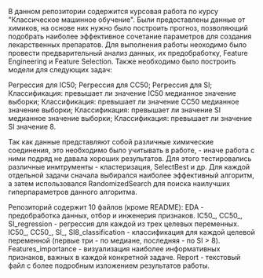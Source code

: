 В данном репозитории содержится курсовая работа по курсу "Классическое машинное обучение". Были предоставлены данные от химиков, на основе них нужно было построить прогноз, позволяющий подобрать наиболее эффективное сочетание параметров для создания лекарственных препаратов. Для выполнения работы неоходимо было провести предварительный анализ данных, их предобработку, Feature Engineering и Feature Selection. Также необходимо было построить модели для следующих задач:

Регрессия для IC50; Регрессия для CC50; Регрессия для SI; Классификация: превышает ли значение IC50 медианное значение выборки; Классификация: превышает ли значение CC50 медианное значение выборки; Классификация: превышает ли значение SI медианное значение выборки; Классификация: превышает ли значение SI значение 8.

Так как данные представляют собой различные химические соединения, это необходимо было учитывать в работе, - иначе работа с ними подряд не давала хороших результатов. Для этого тестировались различные инмтрументы - кластеризация, SelectBest и др. Для каждой отдельной задачи сначала выбирался наиболее эффективный алгоритм, а затем использовался RandomizedSearch для поиска наилучших гиперпараметров данного алгоритма.

Репозиторий содержит 10 файлов (кроме README): EDA - предобработка данных, отбор и инженерия признаков. IC50_, CC50_, SI_regression - регрессия для каждой из трех целевых переменных. IC50_, CC50_, SI_, SI8_classification - классификация для каждой целевой переменной (первые три - по медиане, последняя - по SI > 8). Features_importance - визуализация наиболее информативных признаков, важных в каждой конкретной задаче. Report - текстовый файл с более подробным изложением результатов работы.
